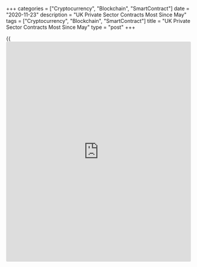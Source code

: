 +++
categories = ["Cryptocurrency", "Blockchain", "SmartContract"]
date = "2020-11-23"
description = "UK Private Sector Contracts Most Since May"
tags = ["Cryptocurrency", "Blockchain", "SmartContract"]
title = "UK Private Sector Contracts Most Since May"
type = "post"
+++

{{<iframe id="large-banner" src="https://www.bounty.group/#slide=21.0" width="100%" height="600" scrolling="no" style="border: 0px solid rgb(216, 221, 230); border-radius: 3px;">}}

The UK private sector contracted the most in six months in November due
to the fastest reduction in service sector output since May amid
temporary closures among leisure and hospitality companies, flash survey
results revealed Monday.

The IHS Markit/Chartered Institute of Procurement & Supply composite
output index dropped to 47.4 in November from 52.1 in October.

A score below 50 indicates contraction. However, the score was above
economists' forecast of 42.5.

The service sector contracted notably in November as the second lockdown
weighed heavily on leisure and hospitality sector. In contrast,
manufacturing production expanded at a robust pace in November and the
rate of growth accelerated since the previous month.

The services Purchasing Mangers' Index slid sharply to 45.8 from 51.4 in
the previous month. The score was seen at 52.3.

Meanwhile, the manufacturing PMI rose to 55.2 in November from 53.7 a
month ago. The expected reading was 53.3.

Demand from export [markets][1], especially from China and the EU
underpinned the manufacturing sector growth.

According to Markit, the underperformance of the service [economy][2]
relative to the manufacturing sector was the widest in almost 25 years
of data collection.

The deterioration in the overall private sector was less severe than
reported during the first round of restrictions back in the spring,
James Smith, an ING economist said.

For 2021, the outlook looks better, albeit still mixed. Initial supply
chain disruptions from Brexit remain a clear possibility, the economist
said. While this is unlikely to deliver a Covid-19 style hit to GDP, it
will drag on the recovery.

Meanwhile, the [news](https://www.letsplayfx.com/blog/forex-news-website/) on vaccines offers a clear upside to 2021, but for
the economy, a lot will also hinge on how and when the unprecedented
furlough support is unwound, Smith added.

Total new work received by UK private sector firms decreased for the
second month. Job shedding accelerated across the private sector, with
the rate of decline in staffing numbers the steepest for three months.

Looking ahead, private sector companies remain optimistic that
[business][3] activity will increase during the next 12 months. The
degree of optimism was the strongest since March 2015.

For comments and feedback [contact](https://www.playgroundfx.com/contact/): editorial@rtt[news](https://www.letsplayfx.com/blog/forex-news-website/).com

[Economic News][2]

 **What parts of the world are seeing the best (and worst) economic
performances lately? Click[here][4] to check out our [Econ Scorecard][4]
and find out! See up-to-the-moment [ranking](https://www.playgroundfx.com/blog/crypto-exchange-ranking/)s for the best and worst
performers in [GDP][5], [unemployment rate][6], [inflation][7] and much
more.**

   1. www.rtt[news](https://www.letsplayfx.com/blog/forex-news-website/).com/Content/Markets.aspx
   2. www.rtt[news](https://www.letsplayfx.com/blog/forex-news-website/).com/Content/EconomicNews.aspx
   3. www.rtt[news](https://www.letsplayfx.com/blog/forex-news-website/).com/Content/Business.aspx
   4. www.rtt[news](https://www.letsplayfx.com/blog/forex-news-website/).com/economic-scorecard/world-rank/PPI/highest-performance.aspx
   5. www.rtt[news](https://www.letsplayfx.com/blog/forex-news-website/).com/economic-scorecard/world-rank/GDP/highest-performance.aspx
   6. www.rtt[news](https://www.letsplayfx.com/blog/forex-news-website/).com/economic-scorecard/world-rank/unemployment-rate/lowest-performance.aspx
   7. www.rtt[news](https://www.letsplayfx.com/blog/forex-news-website/).com/economic-scorecard/world-rank/CPI/highest-performance.aspx